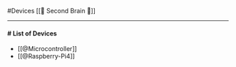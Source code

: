 #Devices
[[🧠 Second Brain 🧠]]

---
#### # List of Devices

- [[@Microcontroller]]
- [[@Raspberry-Pi4]]
